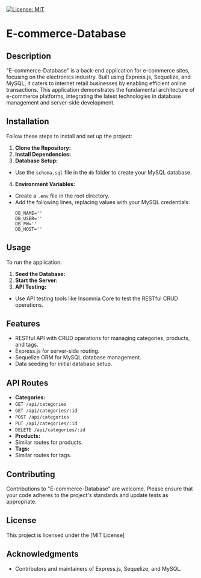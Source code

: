 [![License: MIT](https://img.shields.io/badge/License-MIT-yellow.svg)](https://opensource.org/licenses/MIT)

# E-commerce-Database

## Description
"E-commerce-Database" is a back-end application for e-commerce sites, focusing on the electronics industry. Built using Express.js, Sequelize, and MySQL, it caters to internet retail businesses by enabling efficient online transactions. This application demonstrates the fundamental architecture of e-commerce platforms, integrating the latest technologies in database management and server-side development.

## Installation
Follow these steps to install and set up the project:

1. **Clone the Repository:**
2. **Install Dependencies:**
3. **Database Setup:**
- Use the `schema.sql` file in the `db` folder to create your MySQL database.
4. **Environment Variables:**
- Create a `.env` file in the root directory.
- Add the following lines, replacing values with your MySQL credentials:
  ```
  DB_NAME=''
  DB_USER=''
  DB_PW=''
  DB_HOST=''
  ```

## Usage
To run the application:

1. **Seed the Database:**
2. **Start the Server:**
3. **API Testing:**
- Use API testing tools like Insomnia Core to test the RESTful CRUD operations.

## Features
- RESTful API with CRUD operations for managing categories, products, and tags.
- Express.js for server-side routing.
- Sequelize ORM for MySQL database management.
- Data seeding for initial database setup.

## API Routes
- **Categories:**
- `GET /api/categories`
- `GET /api/categories/:id`
- `POST /api/categories`
- `PUT /api/categories/:id`
- `DELETE /api/categories/:id`
- **Products:**
- Similar routes for products.
- **Tags:**
- Similar routes for tags.


## Contributing
Contributions to "E-commerce-Database" are welcome. Please ensure that your code adheres to the project's standards and update tests as appropriate.

## License
This project is licensed under the [MIT License]

## Acknowledgments
- Contributors and maintainers of Express.js, Sequelize, and MySQL.
